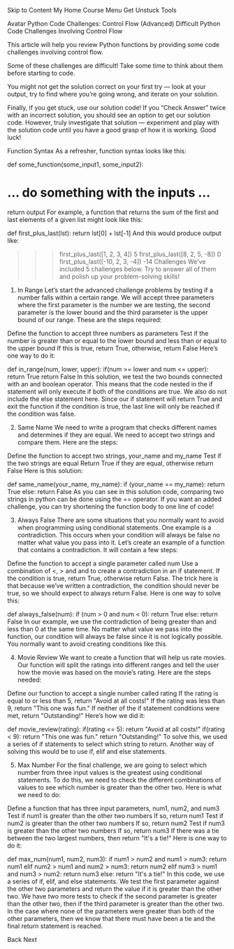 Skip to Content
My Home
Course Menu
Get Unstuck
Tools


Avatar
Python Code Challenges: Control Flow (Advanced)
Difficult Python Code Challenges Involving Control Flow

This article will help you review Python functions by providing some code challenges involving control flow.

Some of these challenges are difficult! Take some time to think about them before starting to code.

You might not get the solution correct on your first try — look at your output, try to find where you’re going wrong, and iterate on your solution.

Finally, if you get stuck, use our solution code! If you “Check Answer” twice with an incorrect solution, you should see an option to get our solution code. However, truly investigate that solution — experiment and play with the solution code until you have a good grasp of how it is working. Good luck!

Function Syntax
As a refresher, function syntax looks like this:

def some_function(some_input1, some_input2):
  # … do something with the inputs …
  return output
For example, a function that returns the sum of the first and last elements of a given list might look like this:

def first_plus_last(lst):
  return lst[0] + lst[-1]
And this would produce output like:

>>> first_plus_last([1, 2, 3, 4])
5
>>> first_plus_last([8, 2, 5, -8])
0
>>> first_plus_last([-10, 2, 3, -4])
-14
Challenges
We’ve included 5 challenges below. Try to answer all of them and polish up your problem-solving skills!

1. In Range
Let’s start the advanced challenge problems by testing if a number falls within a certain range. We will accept three parameters where the first parameter is the number we are testing, the second parameter is the lower bound and the third parameter is the upper bound of our range. These are the steps required:

Define the function to accept three numbers as parameters
Test if the number is greater than or equal to the lower bound and less than or equal to the upper bound
If this is true, return True, otherwise, return False
Here’s one way to do it:

def in_range(num, lower, upper):
  if(num >= lower and num <= upper):
    return True
  return False
In this solution, we test the two bounds connected with an and boolean operator. This means that the code nested in the if statement will only execute if both of the conditions are true. We also do not include the else statement here. Since our if statement will return True and exit the function if the condition is true, the last line will only be reached if the condition was false.

2. Same Name
We need to write a program that checks different names and determines if they are equal. We need to accept two strings and compare them. Here are the steps:

Define the function to accept two strings, your_name and my_name
Test if the two strings are equal
Return True if they are equal, otherwise return False
Here is this solution:

def same_name(your_name, my_name):
  if (your_name == my_name):
    return True
  else:
    return False
As you can see in this solution code, comparing two strings in python can be done using the == operator. If you want an added challenge, you can try shortening the function body to one line of code!

3. Always False
There are some situations that you normally want to avoid when programming using conditional statements. One example is a contradiction. This occurs when your condition will always be false no matter what value you pass into it. Let’s create an example of a function that contains a contradiction. It will contain a few steps:

Define the function to accept a single parameter called num
Use a combination of <, > and and to create a contradiction in an if statement.
If the condition is true, return True, otherwise return False. The trick here is that because we’ve written a contradiction, the condition should never be true, so we should expect to always return False.
Here is one way to solve this:

def always_false(num):
  if (num > 0 and num < 0):
    return True
  else:
    return False
In our example, we use the contradiction of being greater than and less than 0 at the same time. No matter what value we pass into the function, our condition will always be false since it is not logically possible. You normally want to avoid creating conditions like this.

4. Movie Review
We want to create a function that will help us rate movies. Our function will split the ratings into different ranges and tell the user how the movie was based on the movie’s rating. Here are the steps needed:

Define our function to accept a single number called rating
If the rating is equal to or less than 5, return "Avoid at all costs!"
If the rating was less than 9, return "This one was fun."
If neither of the if statement conditions were met, return "Outstanding!"
Here’s how we did it:

def movie_review(rating):
  if(rating <= 5):
    return "Avoid at all costs!"
  if(rating < 9):
    return "This one was fun."
  return "Outstanding!"
To solve this, we used a series of if statements to select which string to return. Another way of solving this would be to use if, elif and else statements.

5. Max Number
For the final challenge, we are going to select which number from three input values is the greatest using conditional statements. To do this, we need to check the different combinations of values to see which number is greater than the other two. Here is what we need to do:

Define a function that has three input parameters, num1, num2, and num3
Test if num1 is greater than the other two numbers
If so, return num1
Test if num2 is greater than the other two numbers
If so, return num2
Test if num3 is greater than the other two numbers
If so, return num3
If there was a tie between the two largest numbers, then return "It's a tie!"
Here is one way to do it:

def max_num(num1, num2, num3):
  if num1 > num2 and num1 > num3:
    return num1
  elif num2 > num1 and num2 > num3:
    return num2
  elif num3 > num1 and num3 > num2:
    return num3
  else:
    return "It's a tie!"
In this code, we use a series of if, elif, and else statements. We test the first parameter against the other two parameters and return the value if it is greater than the other two. We have two more tests to check if the second parameter is greater than the other two, then if the third parameter is greater than the other two. In the case where none of the parameters were greater than both of the other parameters, then we know that there must have been a tie and the final return statement is reached.

Back
Next
